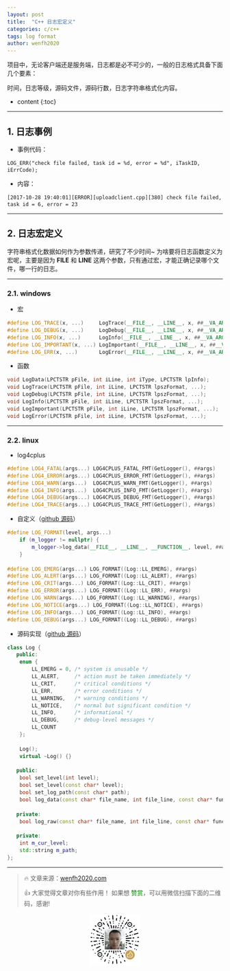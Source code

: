 ```yaml
---
layout: post
title:  "C++ 日志宏定义"
categories: c/c++
tags: log format
author: wenfh2020
---
```


项目中，无论客户端还是服务端，日志都是必不可少的，一般的日志格式具备下面几个要素：

时间，日志等级，源码文件，源码行数，日志字符串格式化内容。



* content
{:toc}

---

## 1. 日志事例

* 事例代码：

```shell
LOG_ERR("check file failed, task id = %d, error = %d", iTaskID, iErrCode);
```

* 内容：

```shell
[2017-10-28 19:40:01][ERROR][uploadclient.cpp][380] check file failed, task id = 6, error = 23
```

---

## 2. 日志宏定义

字符串格式化数据如何作为参数传递，研究了不少时间~ 为啥要将日志函数定义为宏呢，主要是因为 __FILE__ 和 __LINE__ 这两个参数，只有通过宏，才能正确记录哪个文件，哪一行的日志。

---

### 2.1. windows

* 宏

```c++
#define LOG_TRACE(x, ...)     LogTrace(__FILE__, __LINE__, x, ##__VA_ARGS__);
#define LOG_DEBUG(x, ...)     LogDebug(__FILE__, __LINE__, x, ##__VA_ARGS__);
#define LOG_INFO(x, ...)      LogInfo(__FILE__, __LINE__, x, ##__VA_ARGS__);
#define LOG_IMPORTANT(x, ...) LogImportant(__FILE__, __LINE__, x, ##__VA_ARGS__);
#define LOG_ERR(x, ...)       LogError(__FILE__, __LINE__, x, ##__VA_ARGS__);  
```

* 函数

```c++
void LogData(LPCTSTR pFile, int iLine, int iType, LPCTSTR lpInfo);
void LogTrace(LPCTSTR pFile, int iLine, LPCTSTR lpszFormat, ...);
void LogDebug(LPCTSTR pFile, int iLine, LPCTSTR lpszFormat, ...);
void LogInfo(LPCTSTR pFile, int iLine, LPCTSTR lpszFormat, ...);
void LogImportant(LPCTSTR pFile, int iLine, LPCTSTR lpszFormat, ...);
void LogError(LPCTSTR pFile, int iLine, LPCTSTR lpszFormat, ...);
```

---

### 2.2. linux

* log4cplus

```c++
#define LOG4_FATAL(args...) LOG4CPLUS_FATAL_FMT(GetLogger(), ##args)
#define LOG4_ERROR(args...) LOG4CPLUS_ERROR_FMT(GetLogger(), ##args)
#define LOG4_WARN(args...)  LOG4CPLUS_WARN_FMT(GetLogger(), ##args)
#define LOG4_INFO(args...)  LOG4CPLUS_INFO_FMT(GetLogger(), ##args)
#define LOG4_DEBUG(args...) LOG4CPLUS_DEBUG_FMT(GetLogger(), ##args)
#define LOG4_TRACE(args...) LOG4CPLUS_TRACE_FMT(GetLogger(), ##args)
```

* 自定义（[github 源码](https://github.com/wenfh2020/kimserver/blob/master/src/core/server.h)）

```c++
#define LOG_FORMAT(level, args...)                                           \
    if (m_logger != nullptr) {                                               \
        m_logger->log_data(__FILE__, __LINE__, __FUNCTION__, level, ##args); \
    }

#define LOG_EMERG(args...) LOG_FORMAT((Log::LL_EMERG), ##args)
#define LOG_ALERT(args...) LOG_FORMAT((Log::LL_ALERT), ##args)
#define LOG_CRIT(args...) LOG_FORMAT((Log::LL_CRIT), ##args)
#define LOG_ERROR(args...) LOG_FORMAT((Log::LL_ERR), ##args)
#define LOG_WARN(args...) LOG_FORMAT((Log::LL_WARNING), ##args)
#define LOG_NOTICE(args...) LOG_FORMAT((Log::LL_NOTICE), ##args)
#define LOG_INFO(args...) LOG_FORMAT((Log::LL_INFO), ##args)
#define LOG_DEBUG(args...) LOG_FORMAT((Log::LL_DEBUG), ##args)
```

* 源码实现（[github 源码](https://github.com/wenfh2020/kimserver/blob/master/src/core/util/log.h)）

```c++
class Log {
   public:
    enum {
        LL_EMERG = 0, /* system is unusable */
        LL_ALERT,     /* action must be taken immediately */
        LL_CRIT,      /* critical conditions */
        LL_ERR,       /* error conditions */
        LL_WARNING,   /* warning conditions */
        LL_NOTICE,    /* normal but significant condition */
        LL_INFO,      /* informational */
        LL_DEBUG,     /* debug-level messages */
        LL_COUNT
    };

    Log();
    virtual ~Log() {}

   public:
    bool set_level(int level);
    bool set_level(const char* level);
    bool set_log_path(const char* path);
    bool log_data(const char* file_name, int file_line, const char* func_name, int level, const char* fmt, ...);

   private:
    bool log_raw(const char* file_name, int file_line, const char* func_name, int level, const char* msg);

   private:
    int m_cur_level;
    std::string m_path;
};
```

---

> 🔥 文章来源：[wenfh2020.com](https://wenfh2020.com/2017/10/28/cpp-log-format/)
>
> 👍 大家觉得文章对你有些作用！ 如果想 <font color=green>赞赏</font>，可以用微信扫描下面的二维码，感谢!
<div align=center><img src="/images/2020-08-06-15-49-47.png" width="120"/></div>